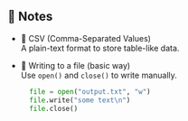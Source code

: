 📝 Notes  
--------
- 🧾 CSV (Comma-Separated Values)  
  A plain-text format to store table-like data.

- 📄 Writing to a file (basic way)  
  Use `open()` and `close()` to write manually.

  ```python
    file = open("output.txt", "w")
    file.write("some text\n")
    file.close()
  ```